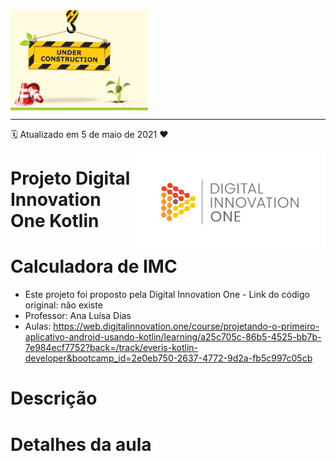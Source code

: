<img align="center" alt="GIF" height="160px" src="https://github.com/rdeconti/rdeconti-resources/blob/main/under_construction.gif" />

----------------------------------------------------------------------------------------------------------------------------------------------------------------------------

:spiral_calendar: Atualizado em 5 de maio de 2021 :heart:

<img align="right" alt="GIF" height="160px" src="https://github.com/rdeconti/rdeconti-resources/blob/main/Digital%20Innovation%20One%20-%20Logotipo.png" />

# Projeto Digital Innovation One Kotlin

# Calculadora de IMC
- Este projeto foi proposto pela Digital Innovation One - Link do código original: não existe
- Professor: Ana Luísa Dias
- Aulas: https://web.digitalinnovation.one/course/projetando-o-primeiro-aplicativo-android-usando-kotlin/learning/a25c705c-86b5-4525-bb7b-7e984ecf7752?back=/track/everis-kotlin-developer&bootcamp_id=2e0eb750-2637-4772-9d2a-fb5c997c05cb

# Descrição


# Detalhes da aula
